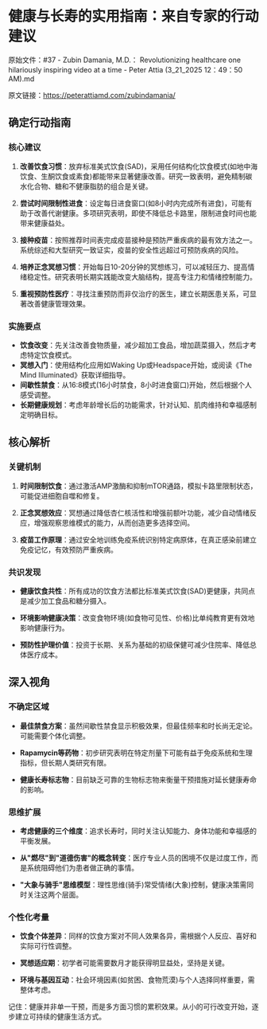 # 健康与长寿的实用指南：来自专家的行动建议

原始文件：#37 - Zubin Damania, M.D.： Revolutionizing healthcare one hilariously inspiring video at a time - Peter Attia (3_21_2025 12：49：50 AM).md

原文链接：https://peterattiamd.com/zubindamania/

## 确定行动指南

### 核心建议

1. **改善饮食习惯**：放弃标准美式饮食(SAD)，采用任何结构化饮食模式(如地中海饮食、生酮饮食或素食)都能带来显著健康改善。研究一致表明，避免精制碳水化合物、糖和不健康脂肪的组合是关键。

2. **尝试时间限制性进食**：设定每日进食窗口(如8小时内完成所有进食)，可能有助于改善代谢健康。多项研究表明，即使不降低总卡路里，限制进食时间也能带来健康益处。

3. **接种疫苗**：按照推荐时间表完成疫苗接种是预防严重疾病的最有效方法之一。系统综述和大型研究一致证实，疫苗的安全性远超过可预防疾病的风险。

4. **培养正念冥想习惯**：开始每日10-20分钟的冥想练习，可以减轻压力、提高情绪稳定性。研究表明长期实践能改变大脑结构，提高专注力和情绪控制能力。

5. **重视预防性医疗**：寻找注重预防而非仅治疗的医生，建立长期医患关系，可显著改善健康管理效果。

### 实施要点

- **饮食改变**：先关注改善食物质量，减少超加工食品，增加蔬菜摄入，然后才考虑特定饮食模式。
- **冥想入门**：使用结构化应用如Waking Up或Headspace开始，或阅读《The Mind Illuminated》获取详细指导。
- **间歇性禁食**：从16:8模式(16小时禁食，8小时进食窗口)开始，然后根据个人感受调整。
- **长期健康规划**：考虑年龄增长后的功能需求，针对认知、肌肉维持和幸福感制定明确目标。

## 核心解析

### 关键机制

1. **时间限制饮食**：通过激活AMP激酶和抑制mTOR通路，模拟卡路里限制状态，可能促进细胞自噬和修复。

2. **正念冥想效应**：冥想通过降低杏仁核活性和增强前额叶功能，减少自动情绪反应，增强观察思维模式的能力，从而创造更多选择空间。

3. **疫苗工作原理**：通过安全地训练免疫系统识别特定病原体，在真正感染前建立免疫记忆，有效预防严重疾病。

### 共识发现

- **健康饮食共性**：所有成功的饮食方法都比标准美式饮食(SAD)更健康，共同点是减少加工食品和糖分摄入。

- **环境影响健康决策**：改变食物环境(如食物可见性、价格)比单纯教育更有效地影响健康行为。

- **预防性护理价值**：投资于长期、关系为基础的初级保健可减少住院率、降低总体医疗成本。

## 深入视角

### 不确定区域

- **最佳禁食方案**：虽然间歇性禁食显示积极效果，但最佳频率和时长尚无定论。可能需要个体化调整。

- **Rapamycin等药物**：初步研究表明在特定剂量下可能有益于免疫系统和生理指标，但长期人类研究有限。

- **健康长寿标志物**：目前缺乏可靠的生物标志物来衡量干预措施对延长健康寿命的影响。

### 思维扩展

- **考虑健康的三个维度**：追求长寿时，同时关注认知能力、身体功能和幸福感的平衡发展。

- **从"燃尽"到"道德伤害"的概念转变**：医疗专业人员的困境不仅是过度工作，而是系统阻碍他们为患者做正确的事情。

- **"大象与骑手"思维模型**：理性思维(骑手)常受情绪(大象)控制，健康决策需同时关注这两个层面。

### 个性化考量

- **饮食个体差异**：同样的饮食方案对不同人效果各异，需根据个人反应、喜好和实际可行性调整。

- **冥想适应期**：初学者可能需要数月才能获得明显益处，坚持是关键。

- **环境与基因互动**：社会环境因素(如贫困、食物荒漠)与个人选择同样重要，需整体考虑。

记住：健康并非单一干预，而是多方面习惯的累积效果。从小的可行改变开始，逐步建立可持续的健康生活方式。